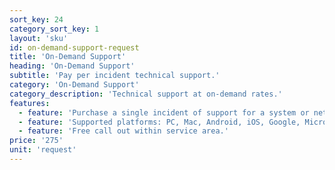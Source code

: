 ```yaml
---
sort_key: 24
category_sort_key: 1
layout: 'sku'
id: on-demand-support-request
title: 'On-Demand Support'
heading: 'On-Demand Support'
subtitle: 'Pay per incident technical support.'
category: 'On-Demand Support'
category_description: 'Technical support at on-demand rates.'
features:
  - feature: 'Purchase a single incident of support for a system or network configuration issue.'
  - feature: 'Supported platforms: PC, Mac, Android, iOS, Google, Microsoft + other popular brands.'
  - feature: 'Free call out within service area.'
price: '275'
unit: 'request'
---
```


